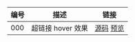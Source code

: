 编号 | 描述 | 链接
--- | --- | ---
000 | 超链接 hover 效果 | [源码](https://github.com/yozman/sysc/tree/000) [预览](http://yozman.github.io/sysc/#!/000)
